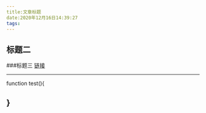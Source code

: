 ```yaml
---
title:文章标题
date:2020年12月16日14:39:27
tags:
---
```


## 标题二
###标题三
[链接](http://www.baidu.com)

---
function test(){
  
}
---
